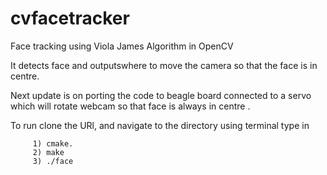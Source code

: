 cvfacetracker
=============

Face tracking using Viola James Algorithm in OpenCV

It detects face and outputswhere to move the camera so that the face is in centre.

Next update is on porting the code to beagle board connected to a servo which will rotate webcam so that face is always in centre .


To run clone the URl, and navigate to the directory using terminal type in 
        
        
        
        
         1) cmake.
         2) make
         3) ./face
         
